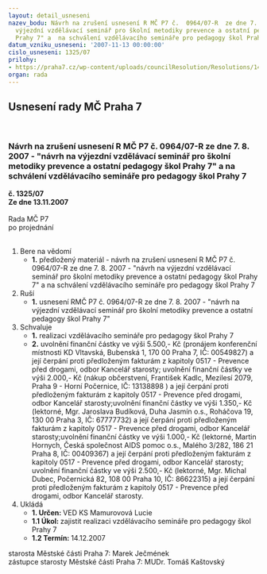 ```yaml
---
layout: detail_usneseni
nazev_bodu: Návrh na zrušení usnesení R MČ P7 č.  0964/07-R  ze dne 7. 8. 2007 - "návrh  na
  výjezdní vzdělávací seminář pro školní metodiky prevence a ostatní pedagogy škol
  Prahy 7" a  na schválení vzdělávacího semináře pro pedagogy škol Prahy 7
datum_vzniku_usneseni: '2007-11-13 00:00:00'
cislo_usneseni: 1325/07
prilohy:
- https://praha7.cz/wp-content/uploads/councilResolution/Resolutions/14569/54-usnesenirmc2007080709312368.doc
organ: rada
---
```

<div id="ucUsn_pList" class="usn">
	<span><h2>Usnesení rady MČ Praha 7 </h2>
<br></span><div class="standBody">
<span><h3>Návrh na zrušení usnesení R MČ P7 č.  0964/07-R  ze dne 7. 8. 2007 - "návrh  na výjezdní vzdělávací seminář pro školní metodiky prevence a ostatní pedagogy škol Prahy 7" a  na schválení vzdělávacího semináře pro pedagogy škol Prahy 7</h3></span><div class="center">
		<strong>č. 1325/07</strong><br>
	</div>
<div class="center">
		<strong>Ze dne 13.11.2007</strong><br><br>
	</div>Rada MČ P7<br> po projednání<br><br><ol>
<li>Bere na vědomí<ul><li>
<strong>1.</strong> předložený materiál - návrh na zrušení usnesení R MČ P7 č. 0964/07-R ze dne 7. 8. 2007 - "návrh na výjezdní vzdělávací seminář pro školní metodiky prevence a ostatní pedagogy škol Prahy 7" a  na schválení vzdělávacího semináře  pro pedagogy škol Prahy 7</li></ul>
</li>
<li>Ruší<ul><li>
<strong>1.</strong> usnesení RMČ P7 č. 0964/07-R ze dne 7. 8. 2007 - "návrh na výjezdní vzdělávací seminář pro školní metodiky prevence a ostatní pedagogy škol Prahy 7"</li></ul>
</li>
<li>Schvaluje<ul>
<li>
<strong>1.</strong> realizaci vzdělávacího semináře pro pedagogy  škol Prahy 7</li>
<li>
<strong>2.</strong> uvolnění finanční částky ve výši 5.500,- Kč (pronájem konferenční místnosti KD Vltavská, Bubenská 1, 170 00  Praha 7, IČ: 00549827) a její čerpání proti předloženým fakturám z kapitoly 0517 - Prevence před drogami, odbor Kancelář starosty; uvolnění finanční částky ve výši 2.000,- Kč (nákup občerstvení, František Kadlc, Mezilesí 2079, Praha 9 - Horní Počernice, IČ: 13138898 ) a její čerpání proti předloženým fakturám z kapitoly 0517 - Prevence před drogami, odbor Kancelář starosty;uvolnění finanční částky ve výši 1.350,- Kč (lektorné, Mgr. Jaroslava Budíková, Duha Jasmín o.s., Roháčova 19, 130 00  Praha 3, IČ: 67777732) a její čerpání proti předloženým fakturám z kapitoly 0517 - Prevence před drogami, odbor Kancelář starosty;uvolnění finanční částky ve výši 1.000,- Kč (lektorné, Martin Hornych, Česká společnost AIDS pomoc o.s., Malého 3/282, 186 21 Praha 8, IČ: 00409367)  a její čerpání proti předloženým fakturám z kapitoly 0517 - Prevence před drogami, odbor Kancelář starosty; uvolnění finanční částky ve výši 2.500,- Kč (lektorné, Mgr. Michal Dubec, Počernická 82, 108 00 Praha 10, IČ: 86622315) a její čerpání proti předloženým fakturám z kapitoly 0517 - Prevence před drogami, odbor Kancelář starosty.                       </li>
</ul>
</li>
<li>Ukládá<ul>
<li>
<strong>1. Určen: </strong>VED KS Mamurovová Lucie</li>
<li>
<strong>1.1 Úkol: </strong>zajistit realizaci vzdělávacího semináře pro pedagogy škol Prahy 7</li>
<li>
<strong>1.2 Termín: </strong>14.12.2007</li>
</ul>
</li>
</ol>starosta Městské části Praha 7: Marek Ječmének<br>zástupce starosty Městské části Praha 7: MUDr. Tomáš Kaštovský 
</div>
</div>